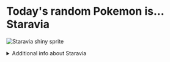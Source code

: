# Today's random Pokemon is... Staravia

![Staravia shiny sprite](https://raw.githubusercontent.com/PokeAPI/sprites/master/sprites/pokemon/shiny/397.png)

<details>
<summary>Additional info about Staravia</summary>

| srpite type | image |
|------|------|
| back_default | ![Staravia back_default sprite](https://raw.githubusercontent.com/PokeAPI/sprites/master/sprites/pokemon/back/397.png) |
| back_female | ![Staravia back_female sprite](https://raw.githubusercontent.com/PokeAPI/sprites/master/sprites/pokemon/back/female/397.png) |
| back_shiny | ![Staravia back_shiny sprite](https://raw.githubusercontent.com/PokeAPI/sprites/master/sprites/pokemon/back/shiny/397.png) |
| back_shiny_female | ![Staravia back_shiny_female sprite](https://raw.githubusercontent.com/PokeAPI/sprites/master/sprites/pokemon/back/shiny/female/397.png) |
| front_default | ![Staravia front_default sprite](https://raw.githubusercontent.com/PokeAPI/sprites/master/sprites/pokemon/397.png) |
| front_female | ![Staravia front_female sprite](https://raw.githubusercontent.com/PokeAPI/sprites/master/sprites/pokemon/female/397.png) |
| front_shiny_female | ![Staravia front_shiny_female sprite](https://raw.githubusercontent.com/PokeAPI/sprites/master/sprites/pokemon/shiny/female/397.png) | </details>